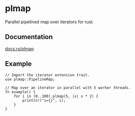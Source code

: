 # plmap

Parallel pipelined map over iterators for rust.


## Documentation

[docs.rs/plmap](https://docs.rs/plmap/)

## Example

```
// Import the iterator extension trait.
use plmap::PipelineMap;

// Map over an iterator in parallel with 5 worker threads.
fn example() {
    for i in (0..100).plmap(5, |x| x * 2) {
        println!("i={}", i);
    }
}
```